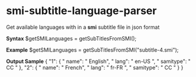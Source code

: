 # smi-subtitle-language-parser
Get available languages with in a **smi** subtitle file in json format

**Syntax**
$getSMILanguages = getSubTitlesFromSMI(<smi file path>);

**Example**
$getSMILanguages = getSubTitlesFromSMI("subtitle-4.smi");

**Output Sample**
{
  "1": {
    " name": " English",
    " lang": " en-US ",
    " samitype": " CC "
  },
  "2": {
    " name": " French",
    "  lang": " fr-FR ",
    " samitype": " CC "
  }
}
